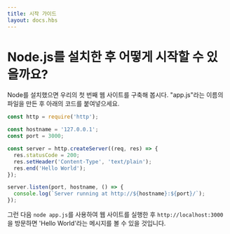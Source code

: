 ```yaml
---
title: 시작 가이드
layout: docs.hbs
---
```


<!-- # How do I start with Node.js after I installed it?

Once you have installed Node, let's try building our first web server.
Create a file named "app.js", and paste the following code: -->

# Node.js를 설치한 후 어떻게 시작할 수 있을까요?

Node를 설치했으면 우리의 첫 번째 웹 사이트를 구축해 봅시다.
"app.js"라는 이름의 파일을 만든 후 아래의 코드를 붙여넣으세요.

```javascript
const http = require('http');

const hostname = '127.0.0.1';
const port = 3000;

const server = http.createServer((req, res) => {
  res.statusCode = 200;
  res.setHeader('Content-Type', 'text/plain');
  res.end('Hello World');
});

server.listen(port, hostname, () => {
  console.log(`Server running at http://${hostname}:${port}/`);
});
```

<!-- After that, run your web server using `node app.js`, visit `http://localhost:3000`, and you will see a message 'Hello World' -->

그런 다음 `node app.js`를 사용하여 웹 사이트를 실행한 후 `http://localhost:3000`을 방문하면 'Hello World'라는 메시지를 볼 수 있을 것입니다.

